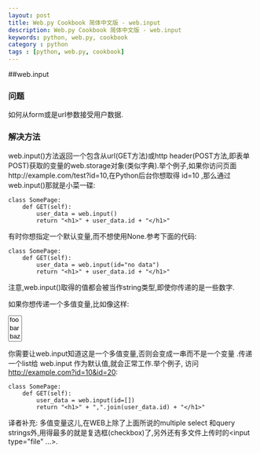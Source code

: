 ```yaml
---
layout: post
title: Web.py Cookbook 简体中文版 - web.input
description: Web.py Cookbook 简体中文版 - web.input
keywords: python, web.py, cookbook
category : python
tags : [python, web.py, cookbook]
---
```


##web.input

### 问题
如何从form或是url参数接受用户数据.

### 解决方法
web.input()方法返回一个包含从url(GET方法)或http header(POST方法,即表单POST)获取的变量的web.storage对象(类似字典).举个例子,如果你访问页面http://example.com/test?id=10,在Python后台你想取得 id=10 ,那么通过web.input()那就是小菜一碟:

    class SomePage:
        def GET(self):
            user_data = web.input()
            return "<h1>" + user_data.id + "</h1>"

有时你想指定一个默认变量,而不想使用None.参考下面的代码:

    class SomePage:
        def GET(self):
            user_data = web.input(id="no data")
            return "<h1>" + user_data.id + "</h1>"

注意,web.input()取得的值都会被当作string类型,即使你传递的是一些数字.


如果你想传递一个多值变量,比如像这样:

<select multiple size="3"><option>foo</option><option>bar</option><option>baz</option></select>

你需要让web.input知道这是一个多值变量,否则会变成一串而不是一个变量 .传递一个list给 web.input 作为默认值,就会正常工作.举个例子, 访问 http://example.com?id=10&id=20:

    class SomePage:
        def GET(self):
            user_data = web.input(id=[])
            return "<h1>" + ",".join(user_data.id) + "</h1>"

译者补充:
多值变量这儿,在WEB上除了上面所说的multiple select 和query strings外,用得最多的就是复选框(checkbox)了,另外还有多文件上传时的&lt;input type="file" ...&gt;.